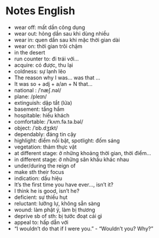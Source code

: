 # Notes English

- wear off: mất dần công dụng
- wear out: hỏng dần sau khi dùng nhiều
- wear in: quen dần sau khi mặc thời gian dài
- wear on: thời gian trôi chậm
- in the desert
- run counter to: đi trái với…
- acquire: có được, thu lại
- coldness: sự lạnh lẽo
- The reason why I was… was that …
- It was so + adj + a/an + N that…
- national : /ˈnæʃ.nəl/
- plane:  /pleɪn/
- extinguish: dập tắt (lửa)
- basement: tầng hầm
- hospitable: hiếu khách
- comfortable: /ˈkʌm.fə.tə.bəl/
- object: /ˈɒb.dʒɪkt/
- dependably: đáng tin cậy
- highlight: điểm nổi bật, spotlight: đốm sáng
- vegetation: thảm thực vật
- at different stage: ở những khoảng thời gian, thời điểm…
- in different stage: ở những sân khấu khác nhau
- under/during the reign of
- make sth their focus
- indication: dấu hiệu
- It’s the first time you have ever…, isn’t it?
- I think he is good, isn’t he?
- deficient: sự thiếu hụt
- reluctant: lưỡng lự, không sẵn sàng
- wound: làm phật ý, làm bị thương
- deprive sb of sth: bị tước đoạt cái gì
- appeal to: hấp dẫn với
- “I wouldn’t do that if I were you.” - “Wouldn’t you? Why?”